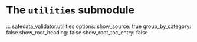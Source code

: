 # The `utilities` submodule

::: safedata_validator.utilities
    options:
        show_source: true
        group_by_category: false
        show_root_heading: false
        show_root_toc_entry: false
